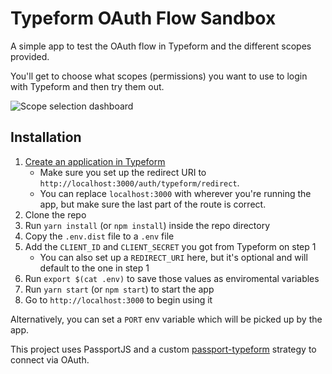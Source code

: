 # Typeform OAuth Flow Sandbox

A simple app to test the OAuth flow in Typeform and the different scopes provided. 

You'll get to choose what scopes (permissions) you want to use to login with Typeform and then try them out.

![](https://lh3.googleusercontent.com/yasebXE_8Ky2eCisdgpn2umi-Rb4E5YcAf_NBCyalPXFWsc-Le4cUVSvyXRR8yvdZW73T0bJO8rWKp8OfHALXqbAyFP_ggdkMAZrus4y-dK0VCapOEwcA0Rf8MHsECJLqCqNY9if6f5JnThWx-4uhj3rpc_duM2xJqv4lH2U1s5IaG2ojbMiUKYUfCGcLXGadHtm4VsJwduFz2sw_MNyvMFFlE50t5f9VDrH3EY0heK02ymXeS8kXx3per4EuCvQby1geF9FyWCV-pJFK9fGO0t-I7-y_sqUfvopk_Yj-U1akAhpUqdcG_KUmnCNt98ONooyvq3MAzRSpOyQx6iCdRrFWswvkqNGvXGHje5qlqoFMTdWJCh3ZAl7BL4TcBQ9SDSuVU1rDByyajoHac76F-CCgqja8Jd4w72yC01kmcSHmjsRgD1YtWL6wkxN4eYaKkzz8qkowQZ6sIm5e1UPcyWM9TggOROjFe1X6VCKxElNKLfoT1zUBBVl5rbPtfnWTbpwq2ajhXLjCSrFOjAUoH4yvmLegspAZJKRX33VCQ9ugHgCvoytLoGIj0xdwZiUcxefMGe7tSDkQbqY1IU9RmpAUxriV1gKalgEhHZI=w960-h677-no "Scope selection dashboard")

## Installation
1. [Create an application in Typeform](https://admin.typeform.test/account#/section/apps)
    * Make sure you set up the redirect URI to `http://localhost:3000/auth/typeform/redirect`.
    * You can replace `localhost:3000` with wherever you're running the app, but make sure the last part of the route is correct.
1. Clone the repo
1. Run `yarn install` (or `npm install`) inside the repo directory
1. Copy the `.env.dist` file to a `.env` file  
1. Add the `CLIENT_ID` and `CLIENT_SECRET` you got from Typeform on step 1
    * You can also set up a `REDIRECT_URI` here, but it's optional and will default to the one in step 1
1. Run `export $(cat .env)` to save those values as enviromental variables
1. Run `yarn start` (or `npm start`) to start the app
1. Go to `http://localhost:3000` to begin using it

Alternatively, you can set a `PORT` env variable which will be picked up by the app.

This project uses PassportJS and a custom [passport-typeform](https://www.npmjs.com/package/passport-typeform) strategy to connect via OAuth.

